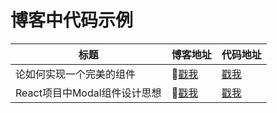 # 博客中代码示例

|标题|博客地址|代码地址|
|---|---|---|
|论如何实现一个完美的组件|[戳我](//www.vq0599.com/article/2018/0513.html)|[戳我](//www.vq0599.com/demos/#/select_180513)|
|React项目中Modal组件设计思想|[戳我](//www.vq0599.com/article/2018/0805.html)|[戳我](//www.vq0599.com/demos/#/modal_180805)|